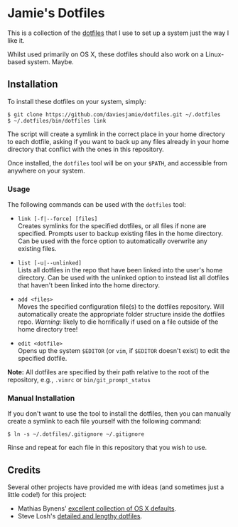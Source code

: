 # Jamie's Dotfiles

This is a collection of the [dotfiles](http://dotfiles.github.io/) that I use to set up a system just the way I like it.

Whilst used primarily on OS X, these dotfiles should also work on a Linux-based system. Maybe.

## Installation

To install these dotfiles on your system, simply:

```
$ git clone https://github.com/daviesjamie/dotfiles.git ~/.dotfiles
$ ~/.dotfiles/bin/dotfiles link
```

The script will create a symlink in the correct place in your home directory to each dotfile, asking if you want to back up any files already in your home directory that conflict with the ones in this repository.

Once installed, the `dotfiles` tool will be on your `$PATH`, and accessible from anywhere on your system.

### Usage
The following commands can be used with the `dotfiles` tool:

 - `link [-f|--force] [files]`<br />
Creates symlinks for the specified dotfiles, or all files if none are specified. Prompts user to backup existing files in the home directory. Can be used with the force option to automatically overwrite any existing files.

 - `list [-u|--unlinked]`<br />
Lists all dotfiles in the repo that have been linked into the user's home directory. Can be used with the unlinked option to instead list all dotfiles that haven't been linked into the home directory.

 - `add <files>`<br />
Moves the specified configuration file(s) to the dotfiles repository. Will automatically create the appropriate folder structure inside the dotfiles repo. *Warning:* likely to die horrifically if used on a file outside of the home directory tree!

 - `edit <dotfile>`<br />
Opens up the system `$EDITOR` (or `vim`, if `$EDITOR` doesn't exist) to edit the specified dotfile.

**Note:** All dotfiles are specified by their path relative to the root of the repository, e.g., `.vimrc` or `bin/git_prompt_status`

### Manual Installation

If you don't want to use the tool to install the dotfiles, then you can
manually create a symlink to each file yourself with the following command:

```
$ ln -s ~/.dotfiles/.gitignore ~/.gitignore
```

Rinse and repeat for each file in this repository that you wish to use.

## Credits

Several other projects have provided me with ideas (and sometimes just a little
code!) for this project:
 - Mathias Bynens' [excellent collection of OS
   X defaults](https://github.com/mathiasbynens/dotfiles/blob/master/.osx).
 - Steve Losh's [detailed and lengthy
   dotfiles](https://bitbucket.org/sjl/dotfiles).
